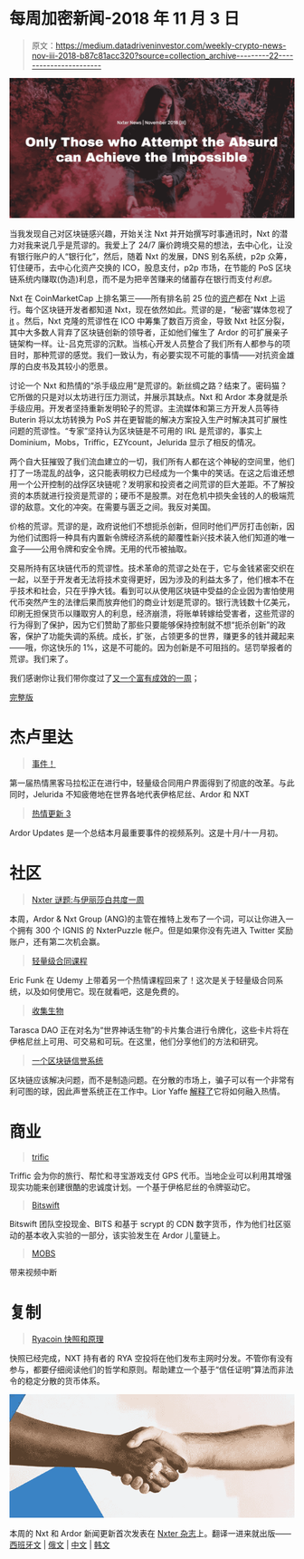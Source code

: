 # 每周加密新闻-2018 年 11 月 3 日

> 原文：<https://medium.datadriveninvestor.com/weekly-crypto-news-nov-iii-2018-b87c81acc320?source=collection_archive---------22----------------------->

![](img/303ef3e8839466ae72f94eabfea7d35c.png)

当我发现自己对区块链感兴趣，开始关注 Nxt 并开始撰写时事通讯时，Nxt 的潜力对我来说几乎是荒谬的。我爱上了 24/7 廉价跨境交易的想法，去中心化，让没有银行账户的人“银行化”，然后，随着 Nxt 的发展，DNS 别名系统，p2p 众筹，钉住硬币，去中心化资产交换的 ICO，股息支付，p2p 市场，在节能的 PoS 区块链系统内赚取(伪造)利息，而不是为把辛苦赚来的储蓄存在银行而支付*利息。*

Nxt 在 CoinMarketCap 上排名第三——所有排名前 25 位的[资产](https://coinmarketcap.com/tokens/)都在 Nxt 上运行。每个区块链开发者都知道 Nxt，现在依然如此。荒谬的是，“秘密”媒体忽视了 [it](https://youtu.be/BPq9pRyr23g) 。然后，Nxt 克隆的荒谬性在 ICO 中筹集了数百万资金，导致 Nxt 社区分裂，其中大多数人背弃了区块链创新的领导者，正如他们催生了 Ardor 的可扩展亲子链架构一样。让-吕克荒谬的沉默。当核心开发人员整合了我们所有人都参与的项目时，那种荒谬的感觉。我们一致认为，有必要实现不可能的事情——对抗资金雄厚的白皮书及其较小的愿景。

讨论一个 Nxt 和热情的“杀手级应用”是荒谬的。新丝绸之路？结束了。密码猫？它所做的只是对以太坊进行压力测试，并展示其缺点。Nxt 和 Ardor 本身就是杀手级应用。开发者坚持重新发明轮子的荒谬。主流媒体和第三方开发人员等待 Buterin 将以太坊转换为 PoS 并在更智能的解决方案投入生产时解决其可扩展性问题的荒谬性。“专家”坚持认为区块链是不可用的 IRL 是荒谬的，事实上 Dominium，Mobs，Triffic，EZYcount，Jelurida 显示了相反的情况。

两个自大狂摧毁了我们流血建立的一切，我们所有人都在这个神秘的空间里，他们打了一场混乱的战争，这只能表明权力已经成为一个集中的笑话。在这之后谁还想用一个公开控制的战俘区块链呢？发明家和投资者之间荒谬的巨大差距。不了解投资的本质就进行投资是荒谬的；硬币不是股票。对在危机中损失金钱的人的极端荒谬的敌意。文化的冲突。在需要与匮乏之间。我反对美国。

价格的荒谬。荒谬的是，政府说他们不想扼杀创新，但同时他们严厉打击创新，因为他们试图将一种具有内置新令牌经济系统的颠覆性新兴技术装入他们知道的唯一盒子——公用令牌和安全令牌。无用的代币被抽取。

交易所持有区块链代币的荒谬性。技术革命的荒谬之处在于，它与金钱紧密交织在一起，以至于开发者无法将技术变得更好，因为涉及的利益太多了，他们根本不在乎技术和社会，只在乎挣大钱。看到可以从使用区块链中受益的企业因为害怕使用代币突然产生的法律后果而放弃他们的商业计划是荒谬的。银行洗钱数十亿美元，印刷无担保货币以赚取穷人的利息，经济崩溃，将账单转嫁给受害者，这些荒谬的行为得到了保护，因为它们赞助了那些只要能够保持控制就不想“扼杀创新”的政客，保护了功能失调的系统。成长，扩张，占领更多的世界，赚更多的钱并藏起来——哦，你这快乐的 1%，这是不可能的。因为创新是不可阻挡的。惩罚举报者的荒谬。我们来了。

我们感谢你让我们带你度过了[又一个富有成效的一周](https://www.nxter.org/nxter-news-november-2018-iii/newsletters/)；

[完整版](https://www.nxter.org/nxter-news-november-2018-iii)

# 杰卢里达

>[事件！](https://www.nxter.org/nxter-news-november-2018-iii/#events)

第一届热情黑客马拉松正在进行中，轻量级合同用户界面得到了彻底的改革。与此同时，Jelurida 不知疲倦地在世界各地代表伊格尼丝、Ardor 和 NXT

>[热情更新 3](https://www.nxter.org/nxter-news-november-2018-iii/#ardor_updates_3)

Ardor Updates 是一个总结本月最重要事件的视频系列。这是十月/十一月初。

# 社区

> [Nxter 谜题:与伊丽莎白共度一周](https://www.nxter.org/nxter-news-november-2018-iii/#elizabeth)

本周，Ardor & Nxt Group (ANG)的主管在推特上发布了一个词，可以让你进入一个拥有 300 个 IGNIS 的 NxterPuzzle 帐户。但是如果你没有先进入 Twitter 奖励账户，还有第二次机会赢。

>[轻量级合同课程](https://www.nxter.org/nxter-news-november-2018-iii/#ardor-lw-contracts-course)

Eric Funk 在 Udemy 上带着另一个热情课程回来了！这次是关于轻量级合同系统，以及如何使用它。现在就看吧，这是免费的。

>[收集生物](https://www.nxter.org/nxter-news-november-2018-iii/#tarasca-dao)

Tarasca DAO 正在对名为“世界神话生物”的卡片集合进行令牌化，这些卡片将在伊格尼丝上可用、可交易和可玩。在这里，他们分享他们的方法和研究。

>[一个区块链信誉系统](https://www.nxter.org/nxter-news-november-2018-iii/#blockchain-reputation-system)

区块链应该解决问题，而不是制造问题。在分散的市场上，骗子可以有一个非常有利可图的球，因此声誉系统正在工作中。Lior Yaffe [解释了](https://medium.com/@lyaffe/blockchain-based-reputation-system-8d2eb6d7260a)它将如何融入热情。

# 商业

>[trific](https://www.nxter.org/nxter-news-november-2018-iii/#triffic)

Triffic 会为你的旅行、帮忙和寻宝游戏支付 GPS 代币。当地企业可以利用其增强现实功能来创建很酷的忠诚度计划。一个基于伊格尼丝的令牌驱动它。

> [Bitswift](https://www.nxter.org/nxter-news-november-2018-iii/#bitswift)

Bitswift 团队空投现金、BITS 和基于 scrypt 的 CDN 数字货币，作为他们社区驱动的基本收入实验的一部分，该实验发生在 Ardor 儿童链上。

> [MOBS](https://www.nxter.org/nxter-news-november-2018-iii/#mobs)

带来视频中断

# 复制

> [Ryacoin 快照和原理](https://www.nxter.org/nxter-news-november-2018-iii/#rya-airdrop)

快照已经完成，NXT 持有者的 RYA 空投将在他们发布主网时分发。不管你有没有参与，都要仔细阅读他们的哲学和原则。帮助建立一个基于“信任证明”算法而非法令的稳定分散的货币体系。

![](img/4b4f1a42f80bc298719f857e43750caf.png)

本周的 Nxt 和 Ardor 新闻更新首次发表在 [Nxter 杂志](https://nxter.org)上。翻译一进来就出版——[西班牙文](https://nxter.org/es) | [俄文](https://nxter.org/ru) | [中文](https://www.nxter.org/nxter-news-2018-november-ii/zh-hans/) | [韩文](https://www.nxter.org/nxter-news-2018-november-ii/ko/)